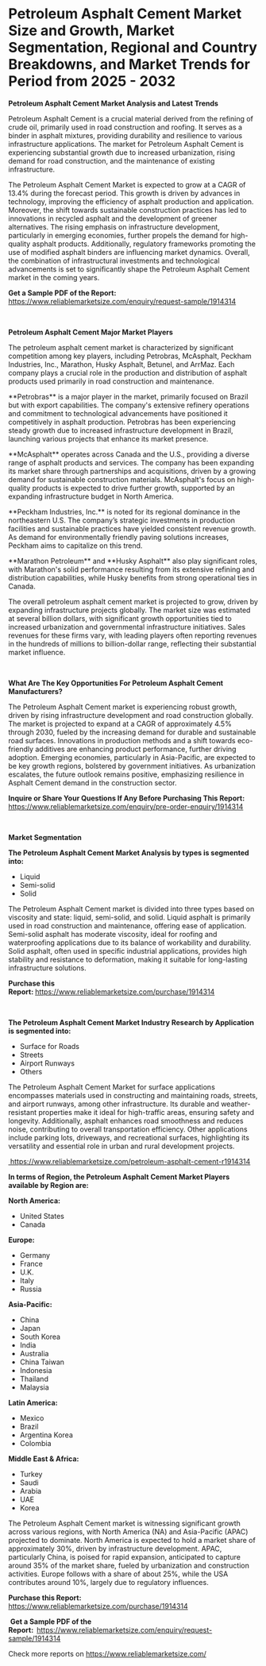 <p><h1>Petroleum Asphalt Cement Market Size and Growth, Market Segmentation, Regional and Country Breakdowns, and Market Trends for Period from 2025 -  2032</h1></p><p><strong>Petroleum Asphalt Cement Market Analysis and Latest Trends</strong></p>
<p><p>Petroleum Asphalt Cement is a crucial material derived from the refining of crude oil, primarily used in road construction and roofing. It serves as a binder in asphalt mixtures, providing durability and resilience to various infrastructure applications. The market for Petroleum Asphalt Cement is experiencing substantial growth due to increased urbanization, rising demand for road construction, and the maintenance of existing infrastructure.</p><p>The Petroleum Asphalt Cement Market is expected to grow at a CAGR of 13.4% during the forecast period. This growth is driven by advances in technology, improving the efficiency of asphalt production and application. Moreover, the shift towards sustainable construction practices has led to innovations in recycled asphalt and the development of greener alternatives. The rising emphasis on infrastructure development, particularly in emerging economies, further propels the demand for high-quality asphalt products. Additionally, regulatory frameworks promoting the use of modified asphalt binders are influencing market dynamics. Overall, the combination of infrastructural investments and technological advancements is set to significantly shape the Petroleum Asphalt Cement market in the coming years.</p></p>
<p><strong>Get a Sample PDF of the Report:&nbsp;</strong> <a href="https://www.reliablemarketsize.com/enquiry/request-sample/1914314?utm_campaign=1143&utm_medium=2&utm_source=Github&utm_content=ia&utm_term=03042025&utm_id=petroleum-asphalt-cement">https://www.reliablemarketsize.com/enquiry/request-sample/1914314</a></p>
<p>&nbsp;</p>
<p><strong>Petroleum Asphalt Cement Major Market Players</strong></p>
<p><p>The petroleum asphalt cement market is characterized by significant competition among key players, including Petrobras, McAsphalt, Peckham Industries, Inc., Marathon, Husky Asphalt, Betunel, and ArrMaz. Each company plays a crucial role in the production and distribution of asphalt products used primarily in road construction and maintenance.</p><p>**Petrobras** is a major player in the market, primarily focused on Brazil but with export capabilities. The company's extensive refinery operations and commitment to technological advancements have positioned it competitively in asphalt production. Petrobras has been experiencing steady growth due to increased infrastructure development in Brazil, launching various projects that enhance its market presence.</p><p>**McAsphalt** operates across Canada and the U.S., providing a diverse range of asphalt products and services. The company has been expanding its market share through partnerships and acquisitions, driven by a growing demand for sustainable construction materials. McAsphalt's focus on high-quality products is expected to drive further growth, supported by an expanding infrastructure budget in North America.</p><p>**Peckham Industries, Inc.** is noted for its regional dominance in the northeastern U.S. The company’s strategic investments in production facilities and sustainable practices have yielded consistent revenue growth. As demand for environmentally friendly paving solutions increases, Peckham aims to capitalize on this trend.</p><p>**Marathon Petroleum** and **Husky Asphalt** also play significant roles, with Marathon's solid performance resulting from its extensive refining and distribution capabilities, while Husky benefits from strong operational ties in Canada. </p><p>The overall petroleum asphalt cement market is projected to grow, driven by expanding infrastructure projects globally. The market size was estimated at several billion dollars, with significant growth opportunities tied to increased urbanization and governmental infrastructure initiatives. Sales revenues for these firms vary, with leading players often reporting revenues in the hundreds of millions to billion-dollar range, reflecting their substantial market influence.</p></p>
<p>&nbsp;</p>
<p><strong>What Are The Key Opportunities For Petroleum Asphalt Cement Manufacturers?</strong></p>
<p><p>The Petroleum Asphalt Cement market is experiencing robust growth, driven by rising infrastructure development and road construction globally. The market is projected to expand at a CAGR of approximately 4.5% through 2030, fueled by the increasing demand for durable and sustainable road surfaces. Innovations in production methods and a shift towards eco-friendly additives are enhancing product performance, further driving adoption. Emerging economies, particularly in Asia-Pacific, are expected to be key growth regions, bolstered by government initiatives. As urbanization escalates, the future outlook remains positive, emphasizing resilience in Asphalt Cement demand in the construction sector.</p></p>
<p><strong>Inquire or Share Your Questions If Any Before Purchasing This Report:</strong> <a href="https://www.reliablemarketsize.com/enquiry/pre-order-enquiry/1914314?utm_campaign=1143&utm_medium=2&utm_source=Github&utm_content=ia&utm_term=03042025&utm_id=petroleum-asphalt-cement">https://www.reliablemarketsize.com/enquiry/pre-order-enquiry/1914314</a></p>
<p>&nbsp;</p>
<p><strong>Market Segmentation</strong></p>
<p><strong>The Petroleum Asphalt Cement Market Analysis by types is segmented into:</strong></p>
<p><ul><li>Liquid</li><li>Semi-solid</li><li>Solid</li></ul></p>
<p><p>The Petroleum Asphalt Cement market is divided into three types based on viscosity and state: liquid, semi-solid, and solid. Liquid asphalt is primarily used in road construction and maintenance, offering ease of application. Semi-solid asphalt has moderate viscosity, ideal for roofing and waterproofing applications due to its balance of workability and durability. Solid asphalt, often used in specific industrial applications, provides high stability and resistance to deformation, making it suitable for long-lasting infrastructure solutions.</p></p>
<p><strong>Purchase this Report:&nbsp;</strong><a href="https://www.reliablemarketsize.com/purchase/1914314?utm_campaign=1143&utm_medium=2&utm_source=Github&utm_content=ia&utm_term=03042025&utm_id=petroleum-asphalt-cement">https://www.reliablemarketsize.com/purchase/1914314</a></p>
<p>&nbsp;</p>
<p><strong>The Petroleum Asphalt Cement Market Industry Research by Application is segmented into:</strong></p>
<p><ul><li>Surface for Roads</li><li>Streets</li><li>Airport Runways</li><li>Others</li></ul></p>
<p><p>The Petroleum Asphalt Cement Market for surface applications encompasses materials used in constructing and maintaining roads, streets, and airport runways, among other infrastructure. Its durable and weather-resistant properties make it ideal for high-traffic areas, ensuring safety and longevity. Additionally, asphalt enhances road smoothness and reduces noise, contributing to overall transportation efficiency. Other applications include parking lots, driveways, and recreational surfaces, highlighting its versatility and essential role in urban and rural development projects.</p></p>
<p><a href="https://www.reliablemarketsize.com/petroleum-asphalt-cement-r1914314?utm_campaign=1143&utm_medium=2&utm_source=Github&utm_content=ia&utm_term=03042025&utm_id=petroleum-asphalt-cement">&nbsp;https://www.reliablemarketsize.com/petroleum-asphalt-cement-r1914314</a></p>
<p><strong>In terms of Region, the Petroleum Asphalt Cement Market Players available by Region are:</strong></p>
<p>
    <p> <strong> North America: </strong>
        <ul>
            <li>United States</li>
            <li>Canada</li>
        </ul>
        </p> 
    <p> <strong> Europe: </strong>
        <ul>
            <li>Germany</li>
            <li>France</li>
            <li>U.K.</li>
            <li>Italy</li>
            <li>Russia</li>
        </ul>
        </p> 
    <p> <strong> Asia-Pacific: </strong>
        <ul>
            <li>China</li>
            <li>Japan</li>
            <li>South Korea</li>
            <li>India</li>
            <li>Australia</li>
            <li>China Taiwan</li>
            <li>Indonesia</li>
            <li>Thailand</li>
            <li>Malaysia</li>
        </ul>
        </p> 
    <p> <strong> Latin America: </strong>
        <ul>
            <li>Mexico</li>
            <li>Brazil</li>
            <li>Argentina Korea</li>
            <li>Colombia</li>
        </ul>
        </p> 
    <p> <strong> Middle East & Africa: </strong>
        <ul>
            <li>Turkey</li>
            <li>Saudi</li>
            <li>Arabia</li>
            <li>UAE</li>
            <li>Korea</li>
        </ul>
    </p>
    </p>
<p><p>The Petroleum Asphalt Cement market is witnessing significant growth across various regions, with North America (NA) and Asia-Pacific (APAC) projected to dominate. North America is expected to hold a market share of approximately 30%, driven by infrastructure development. APAC, particularly China, is poised for rapid expansion, anticipated to capture around 35% of the market share, fueled by urbanization and construction activities. Europe follows with a share of about 25%, while the USA contributes around 10%, largely due to regulatory influences.</p></p>
<p><strong>Purchase this Report: </strong><a href="https://www.reliablemarketsize.com/purchase/1914314?utm_campaign=1143&utm_medium=2&utm_source=Github&utm_content=ia&utm_term=03042025&utm_id=petroleum-asphalt-cement">https://www.reliablemarketsize.com/purchase/1914314</a></p>
<p>&nbsp;<strong>Get a Sample PDF of the Report:&nbsp;&nbsp;</strong><a href="https://www.reliablemarketsize.com/enquiry/request-sample/1914314?utm_campaign=1143&utm_medium=2&utm_source=Github&utm_content=ia&utm_term=03042025&utm_id=petroleum-asphalt-cement">https://www.reliablemarketsize.com/enquiry/request-sample/1914314</a></p>
<p><strong></strong></p>
<p>Check more reports on <a href="https://www.reliablemarketsize.com/?utm_campaign=1143&utm_medium=2&utm_source=Github&utm_content=ia&utm_term=03042025&utm_id=petroleum-asphalt-cement">https://www.reliablemarketsize.com/</a></p>